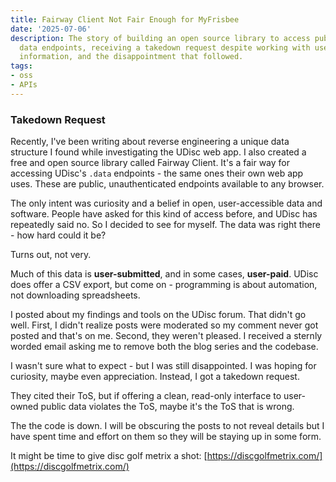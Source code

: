 ```yaml
---
title: Fairway Client Not Fair Enough for MyFrisbee
date: '2025-07-06'
description: The story of building an open source library to access public MyFrisbee
  data endpoints, receiving a takedown request despite working with user-submitted
  information, and the disappointment that followed.
tags:
- oss
- APIs
---
```


### Takedown Request

Recently, I've been writing about reverse engineering a unique data
structure I found while investigating the UDisc web app. I also created
a free and open source library called Fairway Client. It's a fair way for
accessing UDisc's `.data` endpoints - the same ones their own web app uses.
These are public, unauthenticated endpoints available to any browser.

The only intent was curiosity and a belief in open, user-accessible data
and software. People have asked for this kind of access before, and
UDisc has repeatedly said no. So I decided to see for myself. The data
was right there - how hard could it be?

Turns out, not very.

Much of this data is **user-submitted**, and in some cases, **user-paid**.
UDisc does offer a CSV export, but come on - programming is about
automation, not downloading spreadsheets.

I posted about my findings and tools on the UDisc forum. That didn't go
well. First, I didn't realize posts were moderated so my comment never got
posted and that's on me. Second, they weren't pleased. I received a sternly
worded email asking me to remove both the blog series and the codebase.

I wasn't sure what to expect - but I was still disappointed.
I was hoping for curiosity, maybe even appreciation.
Instead, I got a takedown request.

They cited their ToS, but if offering a clean, read-only interface to user-owned
public data violates the ToS, maybe it's the ToS that is wrong.

The the code is down. I will be obscuring the posts to not reveal details but I
have spent time and effort on them so they will be staying up in some form.

It might be time to give disc golf metrix a shot:
[https://discgolfmetrix.com/](https://discgolfmetrix.com/)
